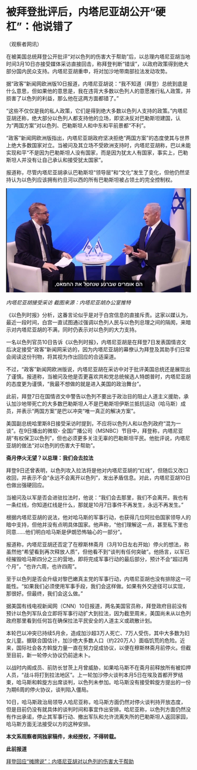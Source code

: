 # 被拜登批评后，内塔尼亚胡公开“硬杠”：他说错了

（观察者网讯）

在被美国总统拜登公开批评“对以色列的伤害大于帮助”后，以总理内塔尼亚胡当地时间3月10日亦接受媒体采访直接回击，称拜登判断“错误”，以政府政策得到绝大部分国内民众支持。内塔尼亚胡重申，将对加沙地带南部拉法发动攻势。

据“政客”新闻网欧洲版10日报道，内塔尼亚胡说：“我不知道（拜登）总统到底是什么意思，但如果他的意思是，我在违背大多数以色列人的意愿推行私人政策，并损害了以色列的利益，那么他在这两方面都错了。”

“这些不仅仅是我的私人政策，它们是得到绝大多数以色列人支持的政策。”内塔尼亚胡还称，绝大部分以色列人都支持他的立场，即坚决反对巴勒斯坦建国，认为“两国方案”对以色列、巴勒斯坦人和中东和平前景都“不利”。

“政客”新闻网欧洲版指出，内塔尼亚胡政府坚决拒绝“两国方案”的态度使其与世界上绝大多数国家对立。当被问及其立场不受欧洲支持时，内塔尼亚胡称，巴以未能实现和平“不是因为巴勒斯坦人没有国家，而是因为犹太人有国家，事实上，巴勒斯坦人并没有让自己承认和接受犹太国家”。

报道称，尽管内塔尼亚胡承认巴勒斯坦“领导层”和“文化”发生了变化，但他仍然坚持认为以色列应该拥有约旦河以西的所有巴勒斯坦被占领土的完全控制权。

![e48aa7ef19aa468b952c293727626b35.jpg](https://raw.githubusercontent.com/qqhsx/qqnews_image/main/2024/03/11/被拜登批评后，内塔尼亚胡公开“硬杠”：他说错了/e48aa7ef19aa468b952c293727626b35.jpg)

_内塔尼亚胡接受采访 截图来源：内塔尼亚胡办公室推特_

《以色列时报》分析，这番言论似乎是对于白宫信息的直接斥责。这家以媒认为，最近一段时间，白宫一直试图通过强调以色列人民与以色列总理之间的隔阂，来暗示对内塔尼亚胡的不满，同时仍表示对以色列的大力支持。

一名以色列官员10日告诉《以色列时报》，内塔尼亚胡是在拜登7日发表国情咨文后决定接受“政客”新闻网采访的，因为内塔尼亚胡的幕僚认为拜登及其助手们日常会阅读这份刊物，将其视为作出回应的合适渠道。

不过，“政客”新闻网欧洲版说，内塔尼亚胡在采访中对于批评美国总统还是展现出了谨慎。报道称，当被问及他是否更喜欢共和党总统候选人特朗普时，内塔尼亚胡的态度更为谨慎，“我最不想做的就是进入美国的政治舞台”。

此前，拜登7日在国情咨文中警告以色列不要出于政治目的阻止人道主义援助，承认加沙地带死亡的大多数巴勒斯坦人不是巴勒斯坦伊斯兰抵抗运动（哈马斯）成员，并表示“两国方案”是巴以冲突“唯一真正的解决方案”。

美国副总统哈里斯8日接受采访时提到，不应将以色列人和以色列政府“混为一谈”。在9日播出的微软-
全国广播公司（MSNBC）节目中，拜登称，内塔尼亚胡“有权保卫以色列”，但也必须更多关注无辜的巴勒斯坦平民。他批评说，内塔尼亚胡的做法“对以色列的伤害大于帮助”。

**斋月停火无望？以总理：我们会去拉法**

拜登9日还曾表明，以色列攻入拉法将是他对内塔尼亚胡的“红线”，但随后又改口收回，并表示不会“永远不会离开以色列”，发出矛盾信息。对此，内塔尼亚胡10日也做出强硬回应。

当被问及以军是否会进驻拉法时，他说：“我们会去那里，我们不会离开。我也有一条红线，你知道红线是什么，那就是10月7日事件不再发生，永远不再发生。”

根据内塔尼亚胡的说法，他对哈马斯的军事行动，也获得几位阿拉伯国家领导人的暗中支持，但他并没有点明具体国家。他声称，“他们理解这一点，甚至私下里也同意……他们明白哈马斯是伊朗恐怖轴心的一部分”。

报道称，内塔尼亚胡还否定了在穆斯林斋月（3月10日左右开始）停火的想法，称虽然他“希望看到再次释放人质”，但他看不到“谈判有任何突破”。他扬言，以军已经摧毁哈马斯四分之三的营地，即将完成军事行动的最后部分，预计不会“超过两个月”，“也许六周，也许四周”。

至于以色列是否会升级对黎巴嫩真主党的军事行动，内塔尼亚胡也没有排除这一可能性。“如果我们必须使用军事手段，我们会这样做。如果有外交途径可以实现，那很好。但最终，我们会这么做。”

据美国有线电视新闻网（CNN）10日报道，两名美国官员称，拜登政府目前没有预计以色列军队会立即将军事行动扩大到拉法，因为截至周末，美国尚未从以色列政府那里看到任何旨在确保拉法平民安全的人道主义或疏散计划。

本轮巴以冲突已持续5月余，造成加沙超3万人死亡、7万人受伤，其中大多数为妇女儿童。据联合国估计，加沙绝大多数人口（约220万人）面临饥荒的危险。近来，国际社会各方斡旋力量一直在努力促成协议，以便在穆斯林斋月前停火。但截至目前，新一轮停火协议仍前途未卜。

以战时内阁成员、前防长甘茨上月曾威胁，如果哈马斯不在斋月前释放所有被扣押人员，“战斗将打到拉法地区”。上一轮加沙停火谈判本月5日在埃及首都开罗结束，哈马斯和斡旋方出席谈判，以色列未参加。哈马斯没有接受斡旋方提出的一份为期6周的停火协议，谈判陷入僵局。

10日，哈马斯政治局领导人哈尼亚称，哈马斯方面仍然对停火谈判持开放态度，但是目前仍没有就具体的谈判时间和事宜作出安排。哈尼亚称，以色列方面仍然没有作出承诺，停止其军事行动、撤出军队和允许流离失所的巴勒斯坦人返回家园，哈马斯方面无法接受以方的这种安排。

**本文系观察者网独家稿件，未经授权，不得转载。**

**此前报道**

[拜登回应“摊牌说”：内塔尼亚胡对以色列的伤害大于帮助 ](https://news.qq.com/rain/a/20240310A04WCM00)

